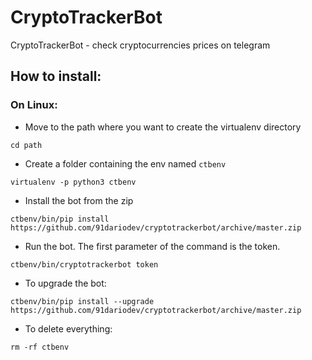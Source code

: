 # CryptoTrackerBot
CryptoTrackerBot - check cryptocurrencies prices on telegram


## How to install:

### On Linux:

- Move to the path where you want to create the virtualenv directory
```
cd path
```
- Create a folder containing the env named `ctbenv`
```
virtualenv -p python3 ctbenv 
```
- Install the bot from the zip
```
ctbenv/bin/pip install https://github.com/91dariodev/cryptotrackerbot/archive/master.zip
```
- Run the bot. The first parameter of the command is the token.
```
ctbenv/bin/cryptotrackerbot token
```
- To upgrade the bot:
```
ctbenv/bin/pip install --upgrade https://github.com/91dariodev/cryptotrackerbot/archive/master.zip
```
- To delete everything:
```
rm -rf ctbenv
```